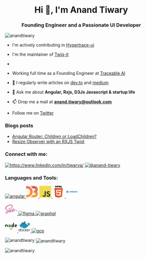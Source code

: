 <h1 align="center">Hi 👋, I'm Anand Tiwary</h1>
<h3 align="center">Founding Engineer and a Passionate UI Developer</h3>

<p align="left"> <img src="https://komarev.com/ghpvc/?username=anandtiwary&label=Profile%20views&color=0e75b6&style=flat" alt="anandtiwary" /> </p>

- I'm actively contributing in [Hypertrace-ui](https://github.com/hypertrace/hypertrace-ui)

- I'm the maintainer of [Twig-it](https://github.com/orgs/twig-it)
- 

- Working full time as a Founding Engineer at [Traceable AI](https://www.traceable.ai/)

- 📝 I regularly write articles on [dev.to](https://dev.to/anandtiwary) and [medium](https://anand-tiwary.medium.com/)

- 💬 Ask me about **Angular, Rxjs, D3Js Javascript & startup life**

- 📫 Drop me a mail at **anand.tiwary@outlook.com**

- Follow me on [Twitter](https://twitter.com/anandtiwary21)

### Blogs posts

<!-- BLOG-POST-LIST:START -->
- [Angular Router: Children or LoadChildren?](https://javascript.plainenglish.io/angular-router-children-or-loadchildren-a74a9593af07?source=rss-1cca34eb1072------2)
- [Resize Observer with an RXJS Twist](https://javascript.plainenglish.io/resize-observer-with-an-rxjs-twist-8dee5bdedce3?source=rss-1cca34eb1072------2)
<!-- BLOG-POST-LIST:END -->

<h3 align="left">Connect with me:</h3>
<p align="left">
<a href="https://linkedin.com/in/tiwarya/" target="blank"><img align="center" src="https://raw.githubusercontent.com/rahuldkjain/github-profile-readme-generator/master/src/images/icons/Social/linked-in-alt.svg" alt="https://www.linkedin.com/in/tiwarya/" height="30" width="40" /></a>
<a href="https://medium.com/@anand-tiwary" target="blank"><img align="center" src="https://raw.githubusercontent.com/rahuldkjain/github-profile-readme-generator/master/src/images/icons/Social/medium.svg" alt="@anand-tiwary" height="30" width="40" /></a>
</p>

<h3 align="left">Languages and Tools:</h3>
<p align="left"> 
  <a href="https://angular.io" target="_blank"> 
   <img src="https://angular.io/assets/images/logos/angular/angular.svg" alt="angular" width="40" height="40"/> 
  </a> 
    <a href="https://d3js.org/" target="_blank"> 
    <img src="https://raw.githubusercontent.com/devicons/devicon/master/icons/d3js/d3js-original.svg" alt="d3js" width="40" height="40"/> 
  </a> 
  
  <a href="https://developer.mozilla.org/en-US/docs/Web/JavaScript" target="_blank"> 
    <img src="https://raw.githubusercontent.com/devicons/devicon/master/icons/javascript/javascript-original.svg" alt="javascript" width="40" height="40"/> 
  </a>  <a href="https://www.w3.org/html/" target="_blank"> 
    <img src="https://raw.githubusercontent.com/devicons/devicon/master/icons/html5/html5-original-wordmark.svg" alt="html5" width="40" height="40"/> 
  </a> <a href="https://webpack.js.org" target="_blank"> <img src="https://raw.githubusercontent.com/devicons/devicon/d00d0969292a6569d45b06d3f350f463a0107b0d/icons/webpack/webpack-original-wordmark.svg" alt="webpack" width="40" height="40"/> </a> 
  
  <a href="https://sass-lang.com" target="_blank"> <img src="https://raw.githubusercontent.com/devicons/devicon/master/icons/sass/sass-original.svg" alt="sass" width="40" height="40"/> 
  </a> 
    <a href="https://www.figma.com/" target="_blank"> 
    <img src="https://www.vectorlogo.zone/logos/figma/figma-icon.svg" alt="figma" width="40" height="40"/> 
  </a> 
    <a href="https://graphql.org" target="_blank"> 
    <img src="https://www.vectorlogo.zone/logos/graphql/graphql-icon.svg" alt="graphql" width="40" height="40"/> 
  </a> 
  
  <a href="https://nodejs.org" target="_blank"> <img src="https://raw.githubusercontent.com/devicons/devicon/master/icons/nodejs/nodejs-original-wordmark.svg" alt="nodejs" width="40" height="40"/> 
  </a> 
  <a href="https://www.docker.com/" target="_blank"> 
    <img src="https://raw.githubusercontent.com/devicons/devicon/master/icons/docker/docker-original-wordmark.svg" alt="docker" width="40" height="40"/> 
  </a> 
  <a href="https://cloud.google.com" target="_blank"> 
    <img src="https://www.vectorlogo.zone/logos/google_cloud/google_cloud-icon.svg" alt="gcp" width="40" height="40"/> 
  </a> 
</p>

<p><img align="left" src="https://github-readme-stats.vercel.app/api/top-langs?username=anandtiwary&show_icons=true&locale=en&layout=compact" alt="anandtiwary" /></p>

<p>&nbsp;<img align="center" src="https://github-readme-stats.vercel.app/api?username=anandtiwary&show_icons=true&locale=en" alt="anandtiwary" /></p>

<p><img align="center" src="https://github-readme-streak-stats.herokuapp.com/?user=anandtiwary&" alt="anandtiwary" /></p>
